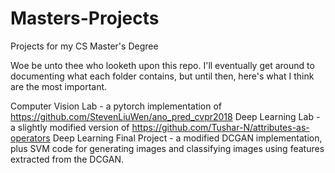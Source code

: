 # Masters-Projects
Projects for my CS Master's Degree

Woe be unto thee who looketh upon this repo. I'll eventually get around to documenting what each folder contains, but until then, here's what I think are the most important.

Computer Vision Lab - a pytorch implementation of https://github.com/StevenLiuWen/ano_pred_cvpr2018
Deep Learning Lab - a slightly modified version of https://github.com/Tushar-N/attributes-as-operators
Deep Learning Final Project - a modified DCGAN implementation, plus SVM code for generating images and classifying images using features extracted from the DCGAN.
